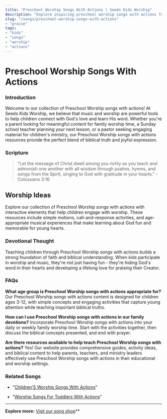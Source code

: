 ```yaml
---
title: "Preschool Worship Songs With Actions | Seeds Kids Worship"
description: "Explore inspiring preschool worship songs with actions for children's worship and faith development. Biblical music resources for families and ministry."
slug: "/songs/preschool-worship-songs-with-actions"
- "praise"
tags:
- "kids"
- "songs"
- "worship"
- "actions"
---
```


# Preschool Worship Songs With Actions

### Introduction

Welcome to our collection of Preschool Worship songs with actions! At Seeds Kids Worship, we believe that music and worship are powerful tools to help children connect with God's love and learn His word. Whether you're a parent looking for meaningful content for family worship time, a Sunday school teacher planning your next lesson, or a pastor seeking engaging material for children's ministry, our Preschool Worship songs with actions resources provide the perfect blend of biblical truth and joyful expression.

### Scripture

> "Let the message of Christ dwell among you richly as you teach and admonish one another with all wisdom through psalms, hymns, and songs from the Spirit, singing to God with gratitude in your hearts." - Colossians 3:16

## Worship Ideas

Explore our collection of Preschool Worship songs with actions with interactive elements that help children engage with worship. These resources include simple motions, call-and-response activities, and age-appropriate musical experiences that make learning about God fun and memorable for young hearts.

### Devotional Thought

Teaching children through Preschool Worship songs with actions builds a strong foundation of faith and biblical understanding. When kids participate in worship and music, they're not just having fun - they're hiding God's word in their hearts and developing a lifelong love for praising their Creator.

### FAQs

**What age group is Preschool Worship songs with actions appropriate for?**
Our Preschool Worship songs with actions content is designed for children ages 3-12, with simple concepts and engaging activities that capture young attention while teaching important biblical truths.

**How can I use Preschool Worship songs with actions in our family devotions?**
Incorporate Preschool Worship songs with actions into your daily or weekly family worship time. Start with the activities together, then discuss the biblical concepts presented, and end with prayer.

**Are there resources available to help teach Preschool Worship songs with actions?**
Yes! Our website provides comprehensive guides, activity ideas, and biblical content to help parents, teachers, and ministry leaders effectively use Preschool Worship songs with actions in their educational and worship settings.

### Related Songs

- "[Children'S Worship Songs With Actions](/songs/children-s-worship-songs-with-actions/)"

- "[Worship Songs For Toddlers With Actions](/songs/worship-songs-for-toddlers-with-actions/)"

---

**Explore more:** [Visit our song shop](https://seedskidsworship.com/shop)**

<!-- Schema Markup -->
<script type="application/ld+json">
{
  "@context": "https://schema.org",
  "@type": "MusicRecording",
  "name": "Preschool Worship Songs With Actions",
  "byArtist": {
    "@type": "MusicGroup",
    "name": "Seeds Kids Worship"
  },
  "isFamilyFriendly": true,
  "url": "https://seedskidsworship.com/songs/preschool-worship-songs-with-actions/"
}
</script>
